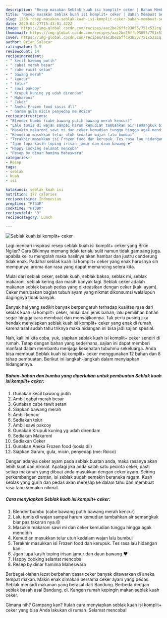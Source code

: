 ```yaml
---
description: "Resep masakan Seblak kuah isi komplit+ ceker | Bahan Membuat Seblak kuah isi komplit+ ceker Yang Paling Enak"
title: "Resep masakan Seblak kuah isi komplit+ ceker | Bahan Membuat Seblak kuah isi komplit+ ceker Yang Paling Enak"
slug: 1238-resep-masakan-seblak-kuah-isi-komplit-ceker-bahan-membuat-seblak-kuah-isi-komplit-ceker-yang-paling-enak
date: 2020-04-27T15:43:01.422Z
image: https://img-global.cpcdn.com/recipes/aac2be26ffc93655/751x532cq70/seblak-kuah-isi-komplit-ceker-foto-resep-utama.jpg
thumbnail: https://img-global.cpcdn.com/recipes/aac2be26ffc93655/751x532cq70/seblak-kuah-isi-komplit-ceker-foto-resep-utama.jpg
cover: https://img-global.cpcdn.com/recipes/aac2be26ffc93655/751x532cq70/seblak-kuah-isi-komplit-ceker-foto-resep-utama.jpg
author: Brian Salazar
ratingvalue: 3.5
reviewcount: 14
recipeingredient:
- " kecil bawang putih"
- " cabai merah besar"
- " cabe rawit setan"
- " bawang merah"
- " kencur"
- " telur"
- " sawi pakcoy"
- " Krupuk kuning yg udah direndam"
- " Makaroni"
- " Ceker"
- " Aneka Frozen food sosis dll"
- " Garam gula micin penyedap me Roico"
recipeinstructions:
- "Blender bumbu (cabe bawang putih bawang merah kencur)"
- "Lalu tumis di wajan sampai harum kemudian tambahkan air semangkuk biar pas takaran nya.😛"
- "Masukin makaroni sawi mi dan ceker kemudian tunggu hingga agak mendidih"
- "Kemudian masukkan telur utuh kedalam wajan lalu bumbui"
- "Terakhir masukkan isi Frozen food dan kerupuk. Tes rasa lau hidangan kan"
- "Jgan lupa kasih toping irisan jamur dan daun bawang ❤️"
- "Happy cooking selamat mencoba"
- "Resep by dinar hamima Maheswara"
categories:
- Resep
tags:
- seblak
- kuah
- isi

katakunci: seblak kuah isi 
nutrition: 177 calories
recipecuisine: Indonesian
preptime: "PT33M"
cooktime: "PT39M"
recipeyield: "3"
recipecategory: Lunch

---
```



![Seblak kuah isi komplit+ ceker](https://img-global.cpcdn.com/recipes/aac2be26ffc93655/751x532cq70/seblak-kuah-isi-komplit-ceker-foto-resep-utama.jpg)

Lagi mencari inspirasi resep seblak kuah isi komplit+ ceker yang Bikin Ngiler? Cara Bikinnya memang tidak terlalu sulit namun tidak gampang juga. apabila keliru mengolah maka hasilnya akan hambar dan justru cenderung tidak enak. Padahal seblak kuah isi komplit+ ceker yang enak harusnya sih mempunyai aroma dan rasa yang dapat memancing selera kita.

Mulai dari seblak ceker, seblak kuah, seblak bakso, seblak mi, seblak makaroni, seblak kering dan masih banyak lagi. Seblak ceker adalah makanan seblak basah pedas yang dikreasikan dengan ceker (kaki ayam). Ceker merupakan bagian tubuh ayam yang nikmat dikonsumsi walalupun dagingnya tidak banyak.

Banyak hal yang sedikit banyak berpengaruh terhadap kualitas rasa dari seblak kuah isi komplit+ ceker, mulai dari jenis bahan, lalu pemilihan bahan segar hingga cara membuat dan menyajikannya. Tak perlu pusing jika hendak menyiapkan seblak kuah isi komplit+ ceker yang enak di rumah, karena asal sudah tahu triknya maka hidangan ini bisa jadi sajian spesial.


Nah, kali ini kita coba, yuk, siapkan seblak kuah isi komplit+ ceker sendiri di rumah. Tetap dengan bahan yang sederhana, sajian ini dapat memberi manfaat dalam membantu menjaga kesehatan tubuhmu sekeluarga. Anda bisa membuat Seblak kuah isi komplit+ ceker menggunakan 12 bahan dan 8 tahap pembuatan. Berikut ini langkah-langkah dalam menyiapkan hidangannya.

<!--inarticleads1-->

##### Bahan-bahan dan bumbu yang diperlukan untuk pembuatan Seblak kuah isi komplit+ ceker:

1. Gunakan  kecil bawang putih
1. Ambil  cabai merah besar
1. Gunakan  cabe rawit setan
1. Siapkan  bawang merah
1. Ambil  kencur
1. Sediakan  telur
1. Ambil  sawi pakcoy
1. Gunakan  Krupuk kuning yg udah direndam
1. Sediakan  Makaroni
1. Sediakan  Ceker
1. Gunakan  Aneka Frozen food (sosis dll)
1. Siapkan  Garam, gula, micin, penyedap (me: Roico)


Dengan adanya ceker ayam pada seblak buatan anda, maka rasanya akan lebih kuat dan nikmat. Apalagi jika anda salah satu pecinta ceker, pasti setiap makanan yang dibuat anda masukkan dengan ceker ayam. Seiring perkembangan zaman, isi seblak sudah semakin beraneka ragam. Kuah seblak yang gurih dan pedas akan meresap ke dalam tahu dan membuat rasa tahu semakin nikmat. 

<!--inarticleads2-->

##### Cara menyiapkan Seblak kuah isi komplit+ ceker:

1. Blender bumbu (cabe bawang putih bawang merah kencur)
1. Lalu tumis di wajan sampai harum kemudian tambahkan air semangkuk biar pas takaran nya.😛
1. Masukin makaroni sawi mi dan ceker kemudian tunggu hingga agak mendidih
1. Kemudian masukkan telur utuh kedalam wajan lalu bumbui
1. Terakhir masukkan isi Frozen food dan kerupuk. Tes rasa lau hidangan kan
1. Jgan lupa kasih toping irisan jamur dan daun bawang ❤️
1. Happy cooking selamat mencoba
1. Resep by dinar hamima Maheswara


Berbagai olahan lezat berbahan dasar ceker banyak ditawarkan di aneka tempat makan. Makin enak dimakan bersama ceker ayam yang pedas. Seblak menjadi makanan yang berasal dari Bandung. Berbeda dengan seblak basah asal Bandung, di. Kangen rumah kepingin makan seblak kuah ceker. 

Gimana nih? Gampang kan? Itulah cara menyiapkan seblak kuah isi komplit+ ceker yang bisa Anda lakukan di rumah. Selamat mencoba!
